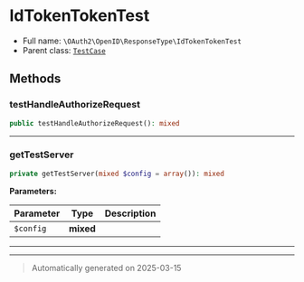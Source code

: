 
# IdTokenTokenTest





* Full name: `\OAuth2\OpenID\ResponseType\IdTokenTokenTest`
* Parent class: [`TestCase`](../../../PHPUnit/Framework/TestCase.md)




## Methods


### testHandleAuthorizeRequest



```php
public testHandleAuthorizeRequest(): mixed
```












***

### getTestServer



```php
private getTestServer(mixed $config = array()): mixed
```








**Parameters:**

| Parameter | Type | Description |
|-----------|------|-------------|
| `$config` | **mixed** |  |





***


***
> Automatically generated on 2025-03-15
